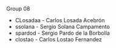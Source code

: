 Group 08

- CLosadaa - Carlos Losada Acebrón
- ssolana - Sergio Solana Campamento
- spardod - Sergio Pardo de la Borbolla
- clostao - Carlos Lostao Fernandez